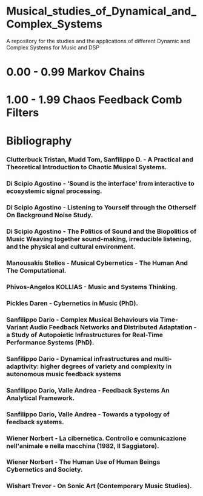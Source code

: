 # Musical_studies_of_Dynamical_and_Complex_Systems

A repository for the studies and the applications of different Dynamic and Complex Systems for Music and DSP


# 0.00 - 0.99 Markov Chains
# 1.00 - 1.99 Chaos Feedback Comb Filters

# Bibliography

### Clutterbuck Tristan, Mudd Tom, Sanfilippo D. - A Practical and Theoretical Introduction to Chaotic Musical Systems.

### Di Scipio Agostino - ‘Sound is the interface’ from interactive to ecosystemic signal processing.

### Di Scipio Agostino - Listening to Yourself through the Otherself On Background Noise Study.

### Di Scipio Agostino - The Politics of Sound and the Biopolitics of Music Weaving together sound-making, irreducible listening, and the physical and cultural environment.

### Manousakis Stelios - Musical Cybernetics - The Human And The Computational.

### Phivos-Angelos KOLLIAS - Music and Systems Thinking.

### Pickles Daren - Cybernetics in Music (PhD).

### Sanfilippo Dario - Complex Musical Behaviours via Time-Variant Audio Feedback Networks and Distributed Adaptation - a Study of Autopoietic Infrastructures for Real-Time Performance Systems (PhD).

### Sanfilippo Dario - Dynamical infrastructures and multi-adaptivity: higher degrees of variety and complexity in autonomous music feedback systems

### Sanfilippo Dario,  Valle Andrea - Feedback Systems An Analytical Framework.

### Sanfilippo Dario,  Valle Andrea - Towards a typology of feedback systems.

### Wiener  Norbert - La cibernetica. Controllo e comunicazione nell'animale e nella macchina (1982, Il Saggiatore).

### Wiener  Norbert - The Human Use of Human Beings Cybernetics and Society.

### Wishart Trevor - On Sonic Art (Contemporary Music Studies).
